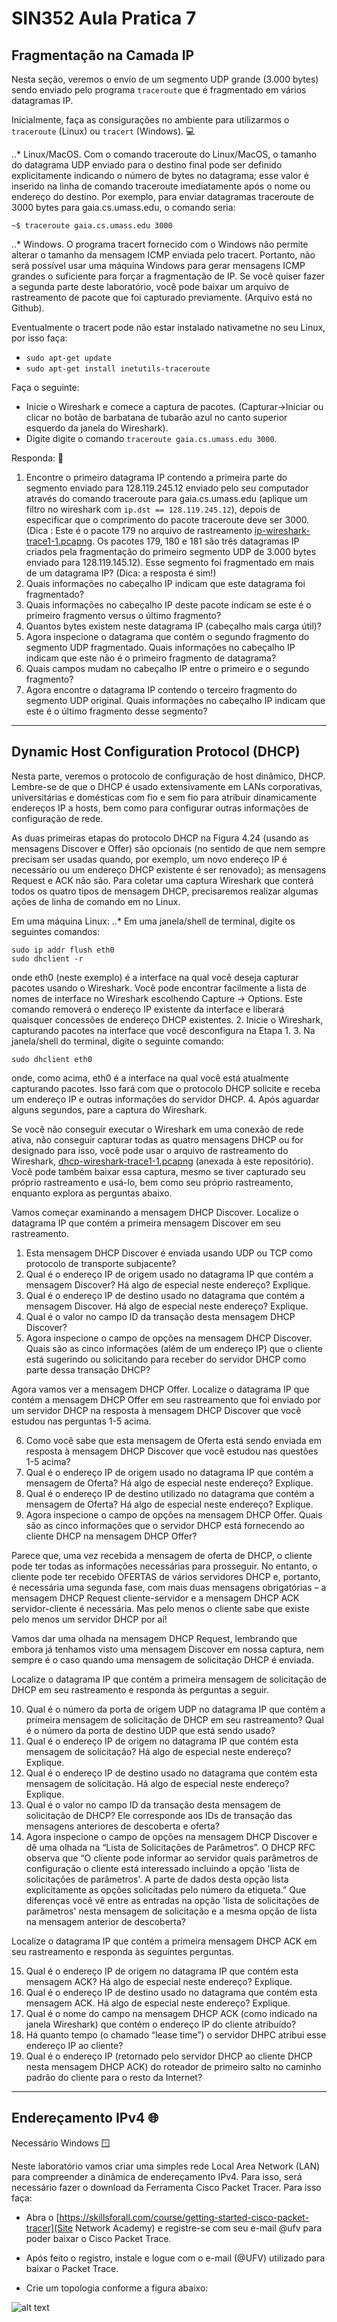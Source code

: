# SIN352 Aula Pratica 7

## Fragmentação na Camada IP

Nesta seção, veremos o envio de um segmento UDP grande (3.000 bytes) sendo enviado pelo programa `traceroute` que é fragmentado em vários datagramas IP.

Inicialmente, faça as consigurações no ambiente para utilizarmos o `traceroute` (Linux) ou `tracert` (Windows). :computer:

..* Linux/MacOS. Com o comando traceroute do Linux/MacOS, o tamanho do datagrama UDP enviado para o destino final pode ser definido explicitamente indicando o número de bytes no datagrama; esse valor é inserido na linha de comando traceroute imediatamente após o nome ou endereço do destino. Por exemplo, para enviar datagramas traceroute de 3000 bytes para gaia.cs.umass.edu, o comando seria:
```
~$ traceroute gaia.cs.umass.edu 3000
```
..* Windows. O programa tracert fornecido com o Windows não permite alterar o tamanho da mensagem ICMP enviada pelo tracert. Portanto, não será possível usar uma máquina Windows para gerar mensagens ICMP grandes o suficiente para forçar a fragmentação de IP. Se você quiser fazer a segunda parte deste laboratório, você pode baixar um arquivo de rastreamento de pacote que foi capturado previamente. (Arquivo está no Github).

Eventualmente o tracert pode não estar instalado nativametne no seu Linux, por isso faça:

* `sudo apt-get update`
* `sudo apt-get install inetutils-traceroute`

Faça o seguinte:

* Inicie o Wireshark e comece a captura de pacotes. (Capturar->Iniciar ou clicar no botão de barbatana de tubarão azul no canto superior esquerdo da janela do Wireshark).
* Digite digite o comando `traceroute gaia.cs.umass.edu 3000`.

Responda: :notebook:

1. Encontre o primeiro datagrama IP contendo a primeira parte do segmento enviado para 128.119.245.12 enviado pelo seu computador através do comando traceroute para gaia.cs.umass.edu (aplique um filtro no wireshark com `ip.dst == 128.119.245.12`), depois de especificar que o comprimento do pacote traceroute deve ser 3000. (Dica : Este é o pacote 179 no arquivo de rastreamento [ip-wireshark-trace1-1.pcapng]([other_file.md](https://github.com/romoreira/romoreira-SIN352-AulaPratica-7/blob/main/ip-wireshark-trace1-1.pcapng)). Os pacotes 179, 180 e 181 são três datagramas IP criados pela fragmentação do primeiro segmento UDP de 3.000 bytes enviado para 128.119.145.12). Esse segmento foi fragmentado em mais de um datagrama IP? (Dica: a resposta é sim!)
2. Quais informações no cabeçalho IP indicam que este datagrama foi fragmentado?
3. Quais informações no cabeçalho IP deste pacote indicam se este é o primeiro fragmento versus o último fragmento?
4. Quantos bytes existem neste datagrama IP (cabeçalho mais carga útil)?
5. Agora inspecione o datagrama que contém o segundo fragmento do segmento UDP fragmentado. Quais informações no cabeçalho IP indicam que este não é o primeiro fragmento de datagrama?
6. Quais campos mudam no cabeçalho IP entre o primeiro e o segundo fragmento?
7. Agora encontre o datagrama IP contendo o terceiro fragmento do segmento UDP original. Quais informações no cabeçalho IP indicam que este é o último fragmento desse segmento?

***

## Dynamic Host Configuration Protocol (DHCP)

Nesta parte, veremos o protocolo de configuração de host dinâmico, DHCP. Lembre-se de que o DHCP é usado extensivamente em LANs corporativas, universitárias e domésticas com fio e sem fio para atribuir dinamicamente endereços IP a hosts, bem como para configurar outras informações de configuração de rede.

As duas primeiras etapas do protocolo DHCP na Figura 4.24 (usando as mensagens Discover e Offer) são opcionais (no sentido de que nem sempre precisam ser usadas quando, por exemplo, um novo endereço IP é necessário ou um endereço DHCP existente é ser renovado); as mensagens Request e ACK não são. Para coletar uma captura Wireshark que conterá todos os quatro tipos de mensagem DHCP, precisaremos realizar algumas ações de linha de comando em no Linux.


Em uma máquina Linux:
..* Em uma janela/shell de terminal, digite os seguintes comandos:
```
sudo ip addr flush eth0
sudo dhclient -r
```
onde eth0 (neste exemplo) é a interface na qual você deseja capturar pacotes usando o Wireshark. Você pode encontrar facilmente a lista de nomes de interface no Wireshark escolhendo Capture -> Options. Este comando removerá o endereço IP existente da interface e liberará quaisquer concessões de endereço DHCP existentes.
2. Inicie o Wireshark, capturando pacotes na interface que você desconfigura na Etapa 1.
3. Na janela/shell do terminal, digite o seguinte comando:
```
sudo dhclient eth0
```
onde, como acima, eth0 é a interface na qual você está atualmente capturando pacotes. Isso fará com que o protocolo DHCP solicite e receba um endereço IP e outras informações do servidor DHCP.
4. Após aguardar alguns segundos, pare a captura do Wireshark.


Se você não conseguir executar o Wireshark em uma conexão de rede ativa, não conseguir capturar todas as quatro mensagens DHCP ou for designado para isso, você pode usar o arquivo de rastreamento do Wireshark, [dhcp-wireshark-trace1-1.pcapng](https://github.com/romoreira/romoreira-SIN352-AulaPratica-7/blob/main/dhcp-wireshark-trace1-1.pcapng) (anexada à este repositório). Você pode também baixar essa captura, mesmo se tiver capturado seu próprio rastreamento e usá-lo, bem como seu próprio rastreamento, enquanto explora as perguntas abaixo.

Vamos começar examinando a mensagem DHCP Discover. Localize o datagrama IP que contém a primeira mensagem Discover em seu rastreamento.

1. Esta mensagem DHCP Discover é enviada usando UDP ou TCP como protocolo de transporte subjacente?
2. Qual é o endereço IP de origem usado no datagrama IP que contém a mensagem Discover? Há algo de especial neste endereço? Explique.
3. Qual é o endereço IP de destino usado no datagrama que contém a mensagem Discover. Há algo de especial neste endereço? Explique.
4. Qual é o valor no campo ID da transação desta mensagem DHCP Discover?
5. Agora inspecione o campo de opções na mensagem DHCP Discover. Quais são as cinco informações (além de um endereço IP) que o cliente está sugerindo ou solicitando para receber do servidor DHCP como parte dessa transação DHCP?

Agora vamos ver a mensagem DHCP Offer. Localize o datagrama IP que contém a mensagem DHCP Offer em seu rastreamento que foi enviado por um servidor DHCP na resposta à mensagem DHCP Discover que você estudou nas perguntas 1-5 acima.

6. Como você sabe que esta mensagem de Oferta está sendo enviada em resposta à mensagem DHCP Discover que você estudou nas questões 1-5 acima?
7. Qual é o endereço IP de origem usado no datagrama IP que contém a mensagem de Oferta? Há algo de especial neste endereço? Explique.
8. Qual é o endereço IP de destino utilizado no datagrama que contém a mensagem de Oferta? Há algo de especial neste endereço? Explique. 
9. Agora inspecione o campo de opções na mensagem DHCP Offer. Quais são as cinco informações que o servidor DHCP está fornecendo ao cliente DHCP na mensagem DHCP Offer?

Parece que, uma vez recebida a mensagem de oferta de DHCP, o cliente pode ter todas as informações necessárias para prosseguir. No entanto, o cliente pode ter recebido OFERTAS de vários servidores DHCP e, portanto, é necessária uma segunda fase, com mais duas mensagens obrigatórias – a mensagem DHCP Request cliente-servidor e a mensagem DHCP ACK servidor-cliente é necessária. Mas pelo menos o cliente sabe que existe pelo menos um servidor DHCP por aí! 

Vamos dar uma olhada na mensagem DHCP Request, lembrando que embora já tenhamos visto uma mensagem Discover em nossa captura, nem sempre é o caso quando uma mensagem de solicitação DHCP é enviada.

Localize o datagrama IP que contém a primeira mensagem de solicitação de DHCP em seu rastreamento e responda às perguntas a seguir.

10. Qual é o número da porta de origem UDP no datagrama IP que contém a primeira mensagem de solicitação de DHCP em seu rastreamento? Qual é o número da porta de destino UDP que está sendo usado?
11. Qual é o endereço IP de origem no datagrama IP que contém esta mensagem de solicitação? Há algo de especial neste endereço? Explique.
12. Qual é o endereço IP de destino usado no datagrama que contém esta mensagem de solicitação. Há algo de especial neste endereço? Explique.
13. Qual é o valor no campo ID da transação desta mensagem de solicitação de DHCP? Ele corresponde aos IDs de transação das mensagens anteriores de descoberta e oferta?
14. Agora inspecione o campo de opções na mensagem DHCP Discover e dê uma olhada na “Lista de Solicitações de Parâmetros”. O DHCP RFC observa que
“O cliente pode informar ao servidor quais parâmetros de configuração o cliente está interessado incluindo a opção 'lista de solicitações de parâmetros'. A parte de dados desta opção lista explicitamente as opções solicitadas pelo número da etiqueta.”
Que diferenças você vê entre as entradas na opção 'lista de solicitações de parâmetros' nesta mensagem de solicitação e a mesma opção de lista na mensagem anterior de descoberta?

Localize o datagrama IP que contém a primeira mensagem DHCP ACK em seu rastreamento e responda às seguintes perguntas.

15. Qual é o endereço IP de origem no datagrama IP que contém esta mensagem ACK? Há algo de especial neste endereço? Explique.
16. Qual é o endereço IP de destino usado no datagrama que contém esta mensagem ACK. Há algo de especial neste endereço? Explique.
17. Qual é o nome do campo na mensagem DHCP ACK (como indicado na janela Wireshark) que contém o endereço IP do cliente atribuído?
18. Há quanto tempo (o chamado “lease time”) o servidor DHPC atribui esse endereço IP ao cliente?
19. Qual é o endereço IP (retornado pelo servidor DHCP ao cliente DHCP nesta mensagem DHCP ACK) do roteador de primeiro salto no caminho padrão do cliente para o resto da Internet?

***

## Endereçamento IPv4 :globe_with_meridians:

Necessário Windows :window:

Neste laboratório vamos criar uma simples rede Local Area Network (LAN) para compreender a dinâmica de endereçamento IPv4. Para isso, será necessário fazer o download da Ferramenta Cisco Packet Tracer. Para isso faça:

* Abra o [https://skillsforall.com/course/getting-started-cisco-packet-tracer](Site Network Academy) e registre-se com seu e-mail @ufv para poder baixar o Cisco Packet Trace.
* Após feito o registro, instale e logue com o e-mail (@UFV) utilizado para baixar o Packet Trace.

* Crie um topologia conforme a figura abaixo:

![alt text](http://url/to/img.png)
